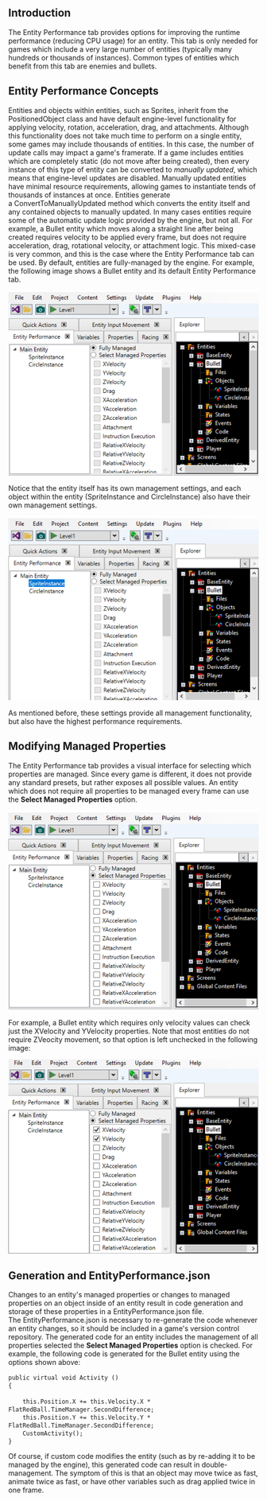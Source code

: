 ## Introduction

The Entity Performance tab provides options for improving the runtime performance (reducing CPU usage) for an entity. This tab is only needed for games which include a very large number of entities (typically many hundreds or thousands of instances). Common types of entities which benefit from this tab are enemies and bullets.

## Entity Performance Concepts

Entities and objects within entities, such as Sprites, inherit from the PositionedObject class and have default engine-level functionality for applying velocity, rotation, acceleration, drag, and attachments. Although this functionality does not take much time to perform on a single entity, some games may include thousands of entities. In this case, the number of update calls may impact a game's framerate. If a game includes entities which are completely static (do not move after being created), then every instance of this type of entity can be converted to *manually updated*, which means that engine-level updates are disabled. Manually updated entities have minimal resource requirements, allowing games to instantiate tends of thousands of instances at once. Entities generate a ConvertToManuallyUpdated method which converts the entity itself and any contained objects to manually updated. In many cases entities require some of the automatic update logic provided by the engine, but not all. For example, a Bullet entity which moves along a straight line after being created requires velocity to be applied every frame, but does not require acceleration, drag, rotational velocity, or attachment logic. This mixed-case is very common, and this is the case where the Entity Performance tab can be used. By default, entities are fully-managed by the engine. For example, the following image shows a Bullet entity and its default Entity Performance tab.

![](/media/2021-05-img_60aa7355745ea.png)

Notice that the entity itself has its own management settings, and each object within the entity (SpriteInstance and CircleInstance) also have their own management settings.

![](/media/2021-05-img_60aa7392e52b5.png)

As mentioned before, these settings provide all management functionality, but also have the highest performance requirements.

## Modifying Managed Properties

The Entity Performance tab provides a visual interface for selecting which properties are managed. Since every game is different, it does not provide any standard presets, but rather exposes all possible values. An entity which does not require all properties to be managed every frame can use the **Select Managed Properties** option.

![](/media/2021-05-img_60aa87843872a.png)

For example, a Bullet entity which requires only velocity values can check just the XVelocity and YVelocity properties. Note that most entities do not require ZVeocity movement, so that option is left unchecked in the following image:

![](/media/2021-05-img_60aa87c3ab1f5.png)

## Generation and EntityPerformance.json

Changes to an entity's managed properties or changes to managed properties on an object inside of an entity result in code generation and storage of these properties in a EntityPerformance.json file. The EntityPerformance.json is necessary to re-generate the code whenever an entity changes, so it should be included in a game's version control repository. The generated code for an entity includes the management of all properties selected the **Select Managed Properties** option is checked. For example, the following code is generated for the Bullet entity using the options shown above:

    public virtual void Activity () 
    {
        
        this.Position.X += this.Velocity.X * FlatRedBall.TimeManager.SecondDifference;
        this.Position.Y += this.Velocity.Y * FlatRedBall.TimeManager.SecondDifference;
        CustomActivity();
    }

Of course, if custom code modifies the entity (such as by re-adding it to be managed by the engine), this generated code can result in double-management. The symptom of this is that an object may move twice as fast, animate twice as fast, or have other variables such as drag applied twice in one frame.
